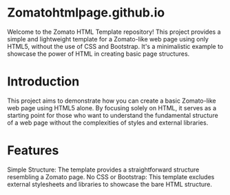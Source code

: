 # Zomatohtmlpage.github.io
Welcome to the Zomato HTML Template repository! This project provides a simple and lightweight template for a Zomato-like web page using only HTML5, without the use of CSS and Bootstrap. It's a minimalistic example to showcase the power of HTML in creating basic page structures.
# Introduction
This project aims to demonstrate how you can create a basic Zomato-like web page using HTML5 alone. By focusing solely on HTML, it serves as a starting point for those who want to understand the fundamental structure of a web page without the complexities of styles and external libraries.
# Features
Simple Structure: The template provides a straightforward structure resembling a Zomato page.
No CSS or Bootstrap: This template excludes external stylesheets and libraries to showcase the bare HTML structure.

